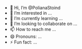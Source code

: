 - 👋 Hi, I’m @PolianaStoind
- 👀 I’m interested in ...
- 🌱 I’m currently learning ...
- 💞️ I’m looking to collaborate on ...
- 📫 How to reach me ...
- 😄 Pronouns: ...
- ⚡ Fun fact: ...

<!---
PolianaStoind/PolianaStoind is a ✨ special ✨ repository because its `README.md` (this file) appears on your GitHub profile.
You can click the Preview link to take a look at your changes.
--->
